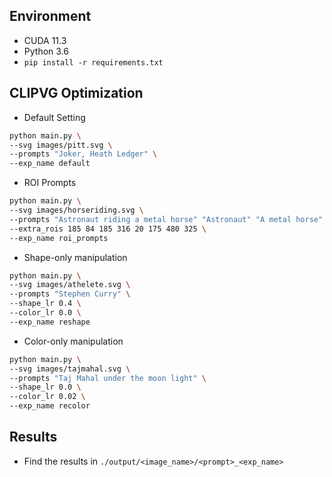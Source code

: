 ## Environment
- CUDA 11.3
- Python 3.6
- ``pip install -r requirements.txt``

## CLIPVG Optimization
- Default Setting
```bash
python main.py \
--svg images/pitt.svg \
--prompts "Joker, Heath Ledger" \
--exp_name default
```

- ROI Prompts
```bash
python main.py \
--svg images/horseriding.svg \
--prompts "Astronaut riding a metal horse" "Astronaut" "A metal horse" \
--extra_rois 185 84 185 316 20 175 480 325 \
--exp_name roi_prompts
```

- Shape-only manipulation
```bash
python main.py \
--svg images/athelete.svg \
--prompts "Stephen Curry" \
--shape_lr 0.4 \
--color_lr 0.0 \
--exp_name reshape
```

- Color-only manipulation
```bash
python main.py \
--svg images/tajmahal.svg \
--prompts "Taj Mahal under the moon light" \
--shape_lr 0.0 \
--color_lr 0.02 \
--exp_name recolor
```

## Results
- Find the results in ``./output/<image_name>/<prompt>_<exp_name>``
